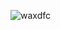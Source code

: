 
<!---
extendAnas/extendAnas is a ✨ special ✨ repository because its `README.md` (this file) appears on your GitHub profile.
You can click the Preview link to take a look at your changes.
--->
![waxdfc](https://github.com/user-attachments/assets/59daf5e2-09a3-48a9-8571-52ec139b6c9c)




























